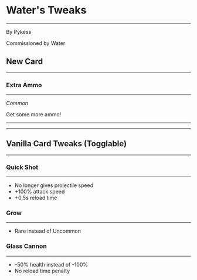 # Water's Tweaks
----------------
By Pykess

Commissioned by Water


## New Card
-----------

### Extra Ammo
--------------
*Common*

Get some more ammo!

-------------------
-------------------

## Vanilla Card Tweaks (Togglable)
----------------------------------

### Quick Shot
--------------
- No longer gives projectile speed
- +100% attack speed
- +0.5s reload time

### Grow
--------
- Rare instead of Uncommon

### Glass Cannon
----------------
- -50% health instead of -100%
- No reload time penalty
